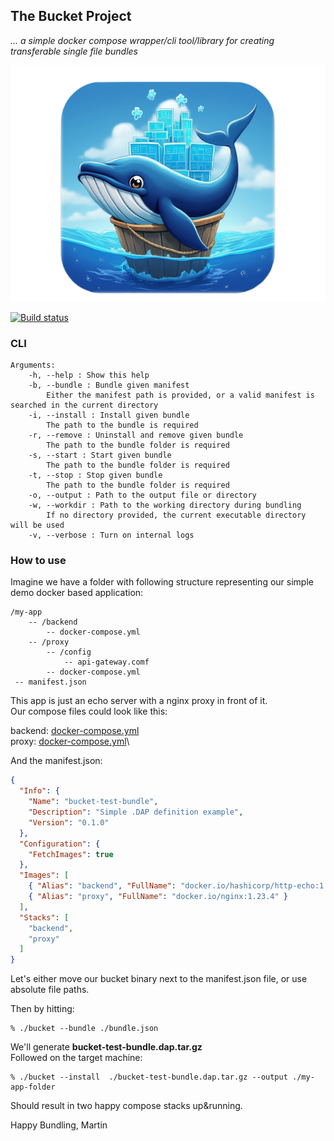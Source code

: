 ## The Bucket Project

 *... a simple docker compose wrapper/cli tool/library for creating transferable single file bundles*

![logo](https://github.com/martinstanek/bucket/blob/main/misc/logo.png?raw=true)

[![Build status](https://awitec.visualstudio.com/Awitec/_apis/build/status/bucket)](https://awitec.visualstudio.com/Awitec/_build/latest?definitionId=51)

### CLI

```
Arguments:
    -h, --help : Show this help
    -b, --bundle : Bundle given manifest
        Either the manifest path is provided, or a valid manifest is searched in the current directory
    -i, --install : Install given bundle
        The path to the bundle is required
    -r, --remove : Uninstall and remove given bundle
        The path to the bundle folder is required
    -s, --start : Start given bundle
        The path to the bundle folder is required
    -t, --stop : Stop given bundle
        The path to the bundle folder is required
    -o, --output : Path to the output file or directory
    -w, --workdir : Path to the working directory during bundling
        If no directory provided, the current executable directory will be used
    -v, --verbose : Turn on internal logs
```
### How to use

Imagine we have a folder with following structure representing our simple demo docker based application:

```
/my-app
    -- /backend
        -- docker-compose.yml        
    -- /proxy
        -- /config
            -- api-gateway.comf
        -- docker-compose.yml
 -- manifest.json 
```
This app is just an echo server with a nginx proxy in front of it.\
Our compose files could look like this:

backend: [docker-compose.yml](https://github.com/martinstanek/bucket/blob/main/tst/Bucket.Tests/Bundle/backend/docker-compose.yml)\
proxy: [docker-compose.yml](https://github.com/martinstanek/bucket/blob/main/tst/Bucket.Tests/Bundle/proxy/docker-compose.yml)\

And the manifest.json:

```json
{
  "Info": {
    "Name": "bucket-test-bundle",
    "Description": "Simple .DAP definition example",
    "Version": "0.1.0"
  },
  "Configuration": {
    "FetchImages": true
  },
  "Images": [
    { "Alias": "backend", "FullName": "docker.io/hashicorp/http-echo:1.0" },
    { "Alias": "proxy", "FullName": "docker.io/nginx:1.23.4" }
  ],
  "Stacks": [
    "backend",
    "proxy"
  ]
}
```

Let's either move our bucket binary next to the manifest.json file, or use absolute file paths.

Then by hitting:

```
% ./bucket --bundle ./bundle.json
```

We'll generate **bucket-test-bundle.dap.tar.gz**\
Followed on the target machine:

```
% ./bucket --install  ./bucket-test-bundle.dap.tar.gz --output ./my-app-folder
```

Should result in two happy compose stacks up&running.

Happy Bundling,
Martin